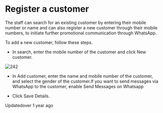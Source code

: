 # Register a customer

The staff can search for an existing customer by entering their mobile number or name and can also register a new customer through their mobile numbers, to initiate further promotional communication through WhatsApp.

To add a new customer, follow these steps.

- In search, enter the mobile number of the customer and click New customer.

![242](https://files.readme.io/1ea5cf3-customer.png)

- In Add customer, enter the name and mobile number of the customer, and select the gender of the customer.If you want to send messages via WhatsApp to the customer, enable Send Messages on Whatsapp

- Click Save Details.

Updatedover 1 year ago